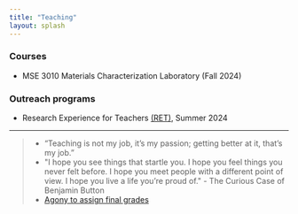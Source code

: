 ```yaml
---
title: "Teaching"
layout: splash
---
```

### Courses
- MSE 3010 Materials Characterization Laboratory (Fall 2024)

### Outreach programs
- Research Experience for Teachers [(RET)](https://www.clemson.edu/cecas/research/ret-adv-manuf-research.html), Summer 2024

<hr>
<blockquote>
	<ul>
		<li>“Teaching is not my job, it’s my passion; getting better at it, that’s my job.”</li>
		<li>"I hope you see things that startle you. I hope you feel things you never felt before. I hope you meet people with a different point of view. I hope you live a life you’re proud of." - The Curious Case of Benjamin Button</li>
		<li><a href="https://radicalscholarship.com/2014/12/11/to-my-students-at-the-end-of-the-semester/">Agony to assign final grades</a></li>
	</ul>
</blockquote>